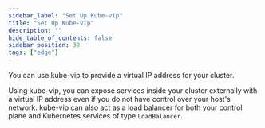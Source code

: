 ```yaml
---
sidebar_label: "Set Up Kube-vip"
title: "Set Up Kube-vip"
description: ""
hide_table_of_contents: false
sidebar_position: 30
tags: ["edge"]
---
```


You can use kube-vip to provide a virtual IP address for your cluster.

Using kube-vip, you can expose services inside your cluster externally with a virtual IP address even if you do not have control over your host's network. kube-vip can also act as a load balancer for both your control plane and Kubernetes services of type `LoadBalancer`.


